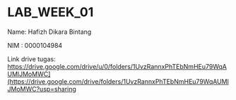 # LAB_WEEK_01

Name: Hafizh Dikara Bintang

NIM : 0000104984

Link drive tugas:
https://drive.google.com/drive/u/0/folders/1UvzRannxPhTEbNmHEu79WqAUMlJMoMWC](https://drive.google.com/drive/folders/1UvzRannxPhTEbNmHEu79WqAUMlJMoMWC?usp=sharing 
